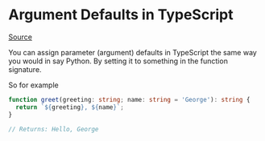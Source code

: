 # Argument Defaults in TypeScript

[Source](https://www.typescripttutorial.net/typescript-tutorial/typescript-default-parameters/)

You can assign parameter (argument) defaults in TypeScript the same way you would in say Python. By setting it to something in the function signature.

So for example

```typescript
function greet(greeting: string; name: string = 'George'): string {
  return `${greeting}, ${name}`;
}

// Returns: Hello, George
```